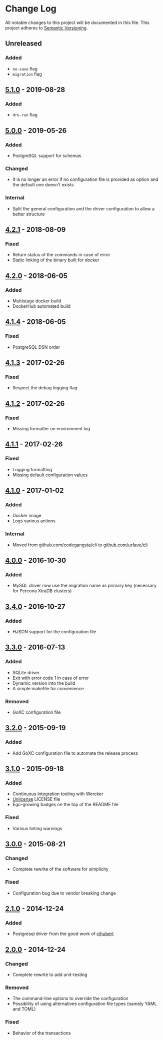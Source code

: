 # Change Log
All notable changes to this project will be documented in this file.
This project adheres to [Semantic Versioning](http://semver.org/).

## Unreleased
### Added
- `no-save` flag
- `migration` flag

## [5.1.0](https://github.com/elwinar/rambler/releases/tag/5.1.0) - 2019-08-28
### Added
- `dru-run` flag

## [5.0.0](https://github.com/elwinar/rambler/releases/tag/5.0.0) - 2019-05-26
### Added
- PostgreSQL support for schemas
### Changed
- It is no longer an error if no configuration file is provided as option and
  the default one doesn't exists
### Internal
- Split the general configuration and the driver configuration to allow a
  better structure

## [4.2.1](https://github.com/elwinar/rambler/releases/tag/4.2.1) - 2018-08-09
### Fixed
- Return status of the commands in case of error
- Static linking of the binary built for docker

## [4.2.0](https://github.com/elwinar/rambler/releases/tag/4.2.0) - 2018-06-05
### Added
- Multistage docker build
- DockerHub automated build

## [4.1.4](https://github.com/elwinar/rambler/releases/tag/4.1.4) - 2018-06-05
### Fixed
- PostgreSQL DSN order

## [4.1.3](https://github.com/elwinar/rambler/releases/tag/4.1.3) - 2017-02-26
### Fixed
- Respect the debug logging flag

## [4.1.2](https://github.com/elwinar/rambler/releases/tag/4.1.2) - 2017-02-26
### Fixed
- Missing formatter on environment log

## [4.1.1](https://github.com/elwinar/rambler/releases/tag/4.1.1) - 2017-02-26
### Fixed
- Logging formatting
- Missing default configuration values

## [4.1.0](https://github.com/elwinar/rambler/releases/tag/4.1.0) - 2017-01-02
### Added
- Docker image
- Logs various actions

### Internal
- Moved from github.com/codegangsta/cli to [github.com/urfave/cli](https://github.com/urfave/cli)

## [4.0.0](https://github.com/elwinar/rambler/releases/tag/4.0.0) - 2016-10-30
### Added
- MySQL driver now use the migration name as primary key (necessary for Percona
  XtraDB clusters)

## [3.4.0](https://github.com/elwinar/rambler/releases/tag/v3.4.0) - 2016-10-27
### Added
- HJSON support for the configuration file

## [3.3.0](https://github.com/elwinar/rambler/releases/tag/v3.3.0) - 2016-07-13
### Added
- SQLite driver
- Exit with error code 1 in case of error
- Dynamic version into the build
- A simple makefile for convenience

### Removed
- GoXC configuration file

## [3.2.0](https://github.com/elwinar/rambler/releases/tag/v3.2.0) - 2015-09-19
### Added
- Add GoXC configuration file to automate the release process

## [3.1.0](https://github.com/elwinar/rambler/releases/tag/v3.1.0) - 2015-09-18
### Added
- Continuous integration tooling with Wercker
- [Unlicense](http://unlicense.org/) LICENSE file
- Ego-growing badges on the top of the README file

### Fixed
- Various linting warnings

## [3.0.0](https://github.com/elwinar/rambler/releases/tag/v3.0.0) - 2015-08-21
### Changed
- Complete rewrite of the software for simplicity

### Fixed
- Configuration bug due to vendor breaking change

## [2.1.0](https://github.com/elwinar/rambler/releases/tag/v2.1.0) - 2014-12-24
### Added
- Postgresql driver from the good work of [cjhubert](https://github.com/cjhubert)

## [2.0.0](https://github.com/elwinar/rambler/releases/tag/v2.0.0) - 2014-12-24
### Changed
- Complete rewrite to add unit-testing

### Removed
- The command-line options to override the configuration
- Possibility of using alternatives configuration file types (namely YAML and
  TOML)

### Fixed
- Behavior of the transactions

